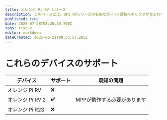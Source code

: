 ```yaml
---
title: オレンジ Pi RV シリーズ
description: このページには、OPI RVシリーズの有用なガイド/調整へのリンクが含まれています
published: true
date: 2025-07-28T08:20:30.790Z
tags: risc-v
editor: markdown
dateCreated: 2025-06-21T08:33:57.285Z
---
```


# これらのデバイスのサポート

| デバイス         | サポート | 既知の問題           |
| ------------ | ---- | --------------- |
| オレンジ Pi RV   | ❌    |                 |
| オレンジ Pi RV 2 | ✔️   | MPPが動作する必要があります |
| オレンジ Pi R2S  | ❌    |                 |


